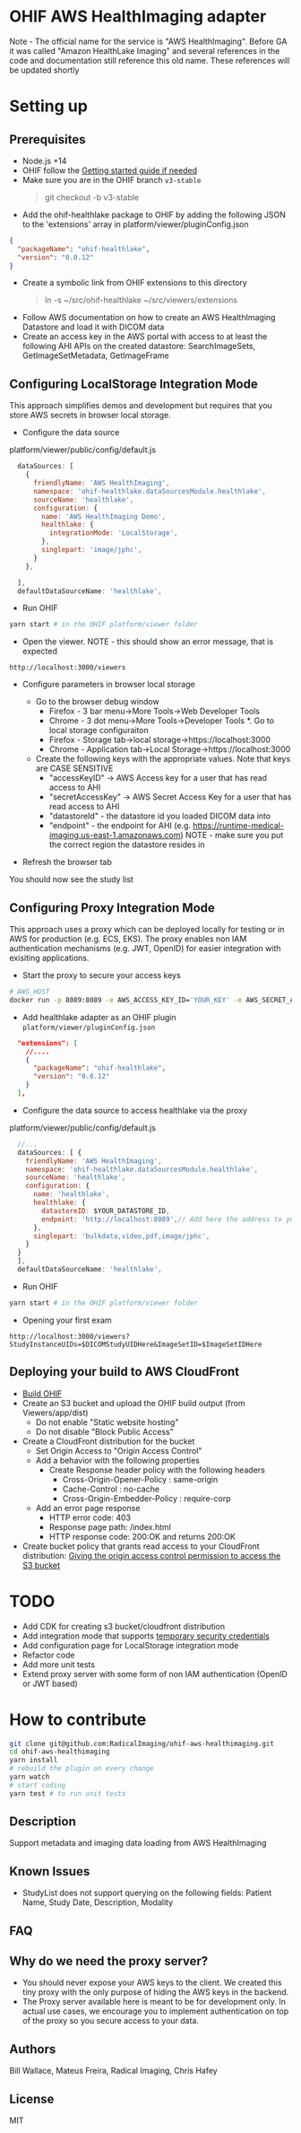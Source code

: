# OHIF AWS HealthImaging adapter

Note - The official name for the service is "AWS HealthImaging".  Before GA it was called "Amazon HealthLake Imaging" and several references in the code and documentation still reference this old name.  These references will be updated shortly

# Setting up

## Prerequisites
* Node.js +14
* OHIF follow the [Getting started guide if needed](https://v3-docs.ohif.org/development/getting-started/)
* Make sure you are in the OHIF branch `v3-stable`
  > git checkout -b v3-stable
* Add the ohif-healthlake package to OHIF by adding the following JSON to the 'extensions' array in platform/viewer/pluginConfig.json
```json
{
  "packageName": "ohif-healthlake",
  "version": "0.0.12"
}
```
* Create a symbolic link from OHIF extensions to this directory
  > ln -s ~/src/ohif-healthlake ~/src/viewers/extensions
* Follow AWS documentation on how to create an AWS HealthImaging Datastore and load it with DICOM data
* Create an access key in the AWS portal with access to at least the following AHI APIs on the created datastore: SearchImageSets, GetImageSetMetadata, GetImageFrame

## Configuring LocalStorage Integration Mode

This approach simplifies demos and development but requires that you store AWS secrets in browser local storage.

* Configure the data source

platform/viewer/public/config/default.js
```js
  dataSources: [
    {
      friendlyName: 'AWS HealthImaging',
      namespace: 'ohif-healthlake.dataSourcesModule.healthlake',
      sourceName: 'healthlake',
      configuration: {
        name: 'AWS HealthImaging Demo',
        healthlake: {
          integrationMode: 'LocalStorage',
        },
        singlepart: 'image/jphc',
      }
    },

  ],
  defaultDataSourceName: 'healthlake',
```

* Run OHIF
```bash
yarn start # in the OHIF platform/viewer folder
```

* Open the viewer.  NOTE - this should show an error message, that is expected
```
http://localhost:3000/viewers
```

* Configure parameters in browser local storage

  * Go to the browser debug window
    * Firefox - 3 bar menu->More Tools->Web Developer Tools
    * Chrome - 3 dot menu->More Tools->Developer Tools
  *. Go to local storage configuraiton
    * Firefox - Storage tab->local storage->https://localhost:3000
    * Chrome - Application tab->Local Storage->https://localhost:3000
  * Create the following keys with the appropriate values.  Note that keys are CASE SENSITIVE
    * "accessKeyID" -> AWS Access key for a user that has read access to AHI
    * "secretAccessKey" -> AWS Secret Access Key for a user that has read access to AHI
    * "datastoreId" - the datastore id you loaded DICOM data into
    * "endpoint" - the endpoint for AHI (e.g. https://runtime-medical-imaging.us-east-1.amazonaws.com)  NOTE - make sure you put the correct region the datastore resides in

* Refresh the browser tab

You should now see the study list

## Configuring Proxy Integration Mode

This approach uses a proxy which can be deployed locally for testing or in AWS for production (e.g. ECS, EKS).  The proxy enables non IAM authentication mechanisms (e.g. JWT, OpenID)
for easier integration with exisiting applications.

* Start the proxy to secure your access keys
```bash
# AWS_HOST
docker run -p 8089:8089 -e AWS_ACCESS_KEY_ID='YOUR_KEY' -e AWS_SECRET_ACCESS_KEY='YOUR_SECRET' -e AWS_REGION='YOUR_REGION' flexview/ohif-healthlake-proxy
```
* Add healthlake adapter as an OHIF plugin `platform/viewer/pluginConfig.json`
```json
  "extensions": [
    //....
    {
      "packageName": "ohif-healthlake",
      "version": "0.0.12"
    }
  ],

```
* Configure the data source to access healthlake via the proxy

platform/viewer/public/config/default.js
```js
  //...
  dataSources: [ {
    friendlyName: 'AWS HealthImaging',
    namespace: 'ohif-healthlake.dataSourcesModule.healthlake',
    sourceName: 'healthlake',
    configuration: {
      name: 'healthlake',
      healthlake: {
        datastoreID: $YOUR_DATASTORE_ID,
        endpoint: 'http://localhost:8089',// Add here the address to you proxy
      },
      singlepart: 'bulkdata,video,pdf,image/jphc',
    }
  }
  ],
  defaultDataSourceName: 'healthlake',

```
* Run OHIF
```bash
yarn start # in the OHIF platform/viewer folder
```
* Opening your first exam
```
http://localhost:3000/viewers?StudyInstanceUIDs=$DICOMStudyUIDHere&ImageSetID=$ImageSetIDHere
```

## Deploying your build to AWS CloudFront
* [Build OHIF](https://docs.ohif.org/deployment/build-for-production/)
* Create an S3 bucket and upload the OHIF build output (from Viewers/app/dist)
  * Do not enable "Static website hosting"
  * Do not disable "Block Public Access"
* Create a CloudFront distribution for the bucket
  * Set Origin Access to "Origin Access Control"
  * Add a behavior with the following properties
    * Create Response header policy with the following headers
      * Cross-Origin-Opener-Policy : same-origin
      * Cache-Control : no-cache
      * Cross-Origin-Embedder-Policy : require-corp
  * Add an error page response
    * HTTP error code: 403
    * Response page path:  /index.html
    * HTTP response code: 200:OK and returns 200:OK
* Create bucket policy that grants read access to your CloudFront distribution: [Giving the origin access control permission to access the S3 bucket](https://docs.aws.amazon.com/AmazonCloudFront/latest/DeveloperGuide/private-content-restricting-access-to-s3.html)

# TODO
* Add CDK for creating s3 bucket/cloudfront distribution
* Add integration mode that supports [temporary security credentials](https://docs.aws.amazon.com/IAM/latest/UserGuide/id_credentials_temp_request.html)
* Add configuration page for LocalStorage integration mode
* Refactor code
* Add more unit tests
* Extend proxy server with some form of non IAM authentication (OpenID or JWT based)

# How to contribute
```bash
git clone git@github.com:RadicalImaging/ohif-aws-healthimaging.git
cd ohif-aws-healthimaging
yarn install
# rebuild the plugin on every change
yarn watch
# start coding
yarn test # to run unit tests
```

## Description
Support metadata and imaging data loading from AWS HealthImaging

## Known Issues
* StudyList does not support querying on the following fields: Patient Name, Study Date, Description, Modality

## FAQ
## Why do we need the proxy server?
* You should never expose your AWS keys to the client. We created this tiny proxy with the only purpose of hiding the AWS keys in the backend.
* The Proxy server available here is meant to be for development only. In actual use cases, we encourage you to implement authentication on top of the proxy so you secure access to your data.


## Authors
Bill Wallace, Mateus Freira, Radical Imaging, Chris Hafey

## License
MIT
